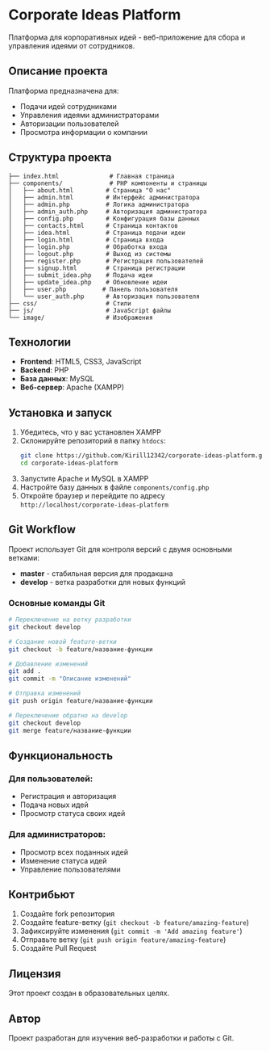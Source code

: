# Corporate Ideas Platform

Платформа для корпоративных идей - веб-приложение для сбора и управления идеями от сотрудников.

## Описание проекта

Платформа предназначена для:
- Подачи идей сотрудниками
- Управления идеями администраторами
- Авторизации пользователей
- Просмотра информации о компании

## Структура проекта

```
├── index.html              # Главная страница
├── components/             # PHP компоненты и страницы
│   ├── about.html         # Страница "О нас"
│   ├── admin.html         # Интерфейс администратора
│   ├── admin.php          # Логика администратора
│   ├── admin_auth.php     # Авторизация администратора
│   ├── config.php         # Конфигурация базы данных
│   ├── contacts.html      # Страница контактов
│   ├── idea.html          # Страница подачи идеи
│   ├── login.html         # Страница входа
│   ├── login.php          # Обработка входа
│   ├── logout.php         # Выход из системы
│   ├── register.php       # Регистрация пользователей
│   ├── signup.html        # Страница регистрации
│   ├── submit_idea.php    # Подача идеи
│   ├── update_idea.php    # Обновление идеи
│   ├── user.php          # Панель пользователя
│   └── user_auth.php      # Авторизация пользователя
├── css/                   # Стили
├── js/                    # JavaScript файлы
└── image/                 # Изображения

```

## Технологии

- **Frontend**: HTML5, CSS3, JavaScript
- **Backend**: PHP
- **База данных**: MySQL
- **Веб-сервер**: Apache (XAMPP)

## Установка и запуск

1. Убедитесь, что у вас установлен XAMPP
2. Склонируйте репозиторий в папку `htdocs`:
   ```bash
   git clone https://github.com/Kirill12342/corporate-ideas-platform.git
   cd corporate-ideas-platform
   ```
3. Запустите Apache и MySQL в XAMPP
4. Настройте базу данных в файле `components/config.php`
5. Откройте браузер и перейдите по адресу `http://localhost/corporate-ideas-platform`

## Git Workflow

Проект использует Git для контроля версий с двумя основными ветками:

- **master** - стабильная версия для продакшна
- **develop** - ветка разработки для новых функций

### Основные команды Git

```bash
# Переключение на ветку разработки
git checkout develop

# Создание новой feature-ветки
git checkout -b feature/название-функции

# Добавление изменений
git add .
git commit -m "Описание изменений"

# Отправка изменений
git push origin feature/название-функции

# Переключение обратно на develop
git checkout develop
git merge feature/название-функции
```

## Функциональность

### Для пользователей:
- Регистрация и авторизация
- Подача новых идей
- Просмотр статуса своих идей

### Для администраторов:
- Просмотр всех поданных идей
- Изменение статуса идей
- Управление пользователями

## Контрибьют

1. Создайте fork репозитория
2. Создайте feature-ветку (`git checkout -b feature/amazing-feature`)
3. Зафиксируйте изменения (`git commit -m 'Add amazing feature'`)
4. Отправьте ветку (`git push origin feature/amazing-feature`)
5. Создайте Pull Request

## Лицензия

Этот проект создан в образовательных целях.

## Автор

Проект разработан для изучения веб-разработки и работы с Git.
